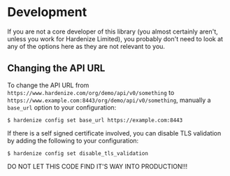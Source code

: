 # Development

If you are not a core developer of this library (you almost certainly aren't, unless you work for Hardenize Limited), you probably don't need to look at any of the options here as they are not relevant to you.

## Changing the API URL

To change the API URL from `https://www.hardenize.com/org/demo/api/v0/something` to
`https://www.example.com:8443/org/demo/api/v0/something`, manually a `base_url` option to your configuration:

```shell
$ hardenize config set base_url https://example.com:8443
```

If there is a self signed certificate involved, you can disable TLS validation by adding the
following to your configuration:

```shell
$ hardenize config set disable_tls_validation
```

DO NOT LET THIS CODE FIND IT'S WAY INTO PRODUCTION!!!